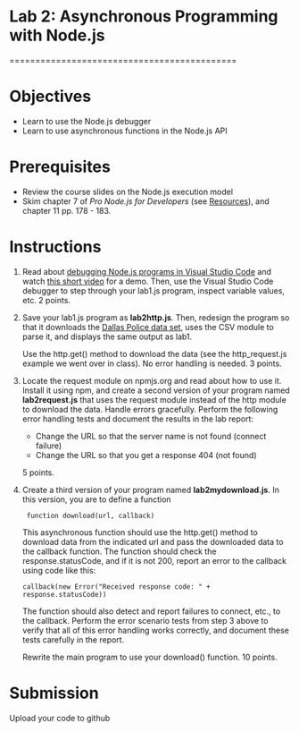 

# Lab 2: Asynchronous Programming with Node.js 
============================================

Objectives
==========

-   Learn to use the Node.js debugger
-   Learn to use asynchronous functions in the Node.js API

Prerequisites
=============

-   Review the course slides on the Node.js execution model
-   Skim chapter 7 of *Pro Node.js for Developers* (see
    [Resources](https://protect.bju.edu/cps/courses/cps404/Resources)),
    and chapter 11 pp. 178 - 183.

Instructions
============

1.  Read about [debugging Node.js programs in Visual Studio
    Code](https://code.visualstudio.com/Docs/editor/debugging) and watch
    [this short video](https://youtu.be/rIZMFEE9uqI) for a demo. Then,
    use the Visual Studio Code debugger to step through your lab1.js
    program, inspect variable values, etc. 2 points.

2.  Save your lab1.js program as **lab2http.js**. Then, redesign the
    program so that it downloads the [Dallas Police data
    set](https://www.dallasopendata.com/resource/are8-xahz.csv), uses
    the CSV module to parse it, and displays the same output as lab1.

    Use the http.get() method to download the data (see the
    http\_request.js example we went over in class). No error handling
    is needed. 3 points.

3.  Locate the request module on npmjs.org and read about how to use it.
    Install it using npm, and create a second version of your program
    named **lab2request.js** that uses the request module instead of the
    http module to download the data. Handle errors gracefully. Perform
    the following error handling tests and document the results in the
    lab report:

    -   Change the URL so that the server name is not found (connect
        failure)
    -   Change the URL so that you get a response 404 (not found)

    5 points.

4.  Create a third version of your program named **lab2mydownload.js**.
    In this version, you are to define a function

    ``` {.highlight}
     function download(url, callback)
    ```

    This asynchronous function should use the http.get() method to
    download data from the indicated url and pass the downloaded data to
    the callback function. The function should check the
    response.statusCode, and if it is not 200, report an error to the
    callback using code like this:

    ``` {.highlight}
    callback(new Error("Received response code: " + response.statusCode))
    ```

    The function should also detect and report failures to connect,
    etc., to the callback. Perform the error scenario tests from step 3
    above to verify that all of this error handling works correctly, and
    document these tests carefully in the report.

    Rewrite the main program to use your download() function. 10 points.

Submission
==========

Upload your code to github
